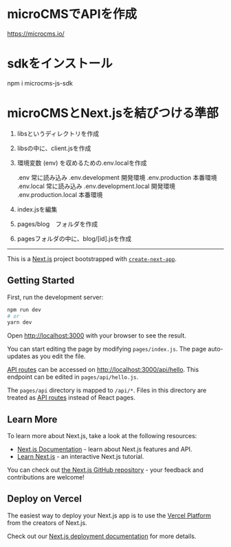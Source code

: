 


# microCMSでAPIを作成
https://microcms.io/

# sdkをインストール
npm i microcms-js-sdk      


# microCMSとNext.jsを結びつける準部
1. libsというディレクトリを作成
2. libsの中に、client.jsを作成
3. 環境変数 (env) を収めるための.env.localを作成

    .env	常に読み込み
    .env.development	開発環境
    .env.production	本番環境
    .env.local	常に読み込み
    .env.development.local	開発環境
    .env.production.local	本番環境

4. index.jsを編集
5. pages/blog　フォルダを作成
6. pagesフォルダの中に、blog/[id].jsを作成

--------------------------------------------------------------

This is a [Next.js](https://nextjs.org/) project bootstrapped with [`create-next-app`](https://github.com/vercel/next.js/tree/canary/packages/create-next-app).

## Getting Started

First, run the development server:

```bash
npm run dev
# or
yarn dev
```

Open [http://localhost:3000](http://localhost:3000) with your browser to see the result.

You can start editing the page by modifying `pages/index.js`. The page auto-updates as you edit the file.

[API routes](https://nextjs.org/docs/api-routes/introduction) can be accessed on [http://localhost:3000/api/hello](http://localhost:3000/api/hello). This endpoint can be edited in `pages/api/hello.js`.

The `pages/api` directory is mapped to `/api/*`. Files in this directory are treated as [API routes](https://nextjs.org/docs/api-routes/introduction) instead of React pages.

## Learn More

To learn more about Next.js, take a look at the following resources:

- [Next.js Documentation](https://nextjs.org/docs) - learn about Next.js features and API.
- [Learn Next.js](https://nextjs.org/learn) - an interactive Next.js tutorial.

You can check out [the Next.js GitHub repository](https://github.com/vercel/next.js/) - your feedback and contributions are welcome!

## Deploy on Vercel

The easiest way to deploy your Next.js app is to use the [Vercel Platform](https://vercel.com/new?utm_medium=default-template&filter=next.js&utm_source=create-next-app&utm_campaign=create-next-app-readme) from the creators of Next.js.

Check out our [Next.js deployment documentation](https://nextjs.org/docs/deployment) for more details.

